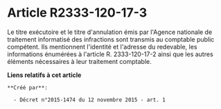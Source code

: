 # Article R2333-120-17-3

Le titre exécutoire et le titre d'annulation émis par l'Agence nationale de traitement informatisé des infractions sont
transmis au comptable public compétent. Ils mentionnent l'identité et l'adresse du redevable, les informations énumérées à
l'article R. 2333-120-17-2 ainsi que les autres éléments nécessaires à leur traitement comptable.

**Liens relatifs à cet article**

	**Créé par**:

	  - Décret n°2015-1474 du 12 novembre 2015 - art. 1
